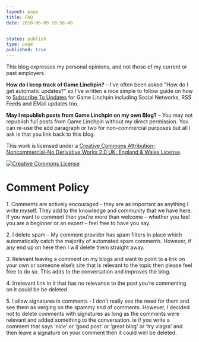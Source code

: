```yaml
---
layout: page
title: FAQ
date: 2010-06-09 10:56:49


status: publish
type: page
published: true
---
```

<div>

This blog expresses my personal opinions, and not those of my current or
past employers.

</div>

**How do I keep track of Game Linchpin?** – I've often been asked "How
do I get automatic updates?" so I've written a nice simple to follow
guide on how to [Subscribe To Updates](subscribe-to-game-linchpin.html)
for Game Linchpin including Social Networks, RSS Feeds and EMail updates
too.

**May I republish posts from Game Linchpin on my own Blog?** – You may
not republish full posts from Game Linchpin without my direct
permission. You can re-use the add paragraph or two for non-commercial
purposes but all I ask is that you link back to this blog.

This work is licensed under a [Creative Commons
Attribution-Noncommercial-No Derivative Works 2.0
UK: England & Wales
License](http://creativecommons.org/licenses/by-nc-nd/2.0/uk/).

[![Creative Commons
License](assets/88x31.png)](http://creativecommons.org/licenses/by-nc-nd/2.0/uk/)

Comment Policy
==============

1\. Comments are actively encouraged - they are as important as anything
I write myself. They add to the knowledge and community that we have
here. If you want to comment then you’re more than welcome – whether you
feel you are a beginner or an expert – feel free to have you say.

2\. I delete spam – My comment provider has spam filters in place which
automatically catch the majority of automated spam comments. However, if
any end up on here then I will delete them straight away.

3\. Relevant
leaving a comment on my blogs and want to point to a link on your own or
someone else’s site that is relevant to the topic then please feel free
to do so. This adds to the conversation and improves the blog.

4\. Irrelevant
link in it that has no relevance to the post you’re commenting on it
could be be deleted.

5\. I allow signatures in comments - I don’t really see the need for them
and see them as verging on the spammy end of comments. However, I
decided not to delete comments with signatures as long as the comments
were relevant and added something to the conversation. ie if you write a
comment that says ‘nice’ or ‘good post’ or ‘great blog’ or ‘try viagra’
and then leave a signature on your comment then it could well be
deleted.
